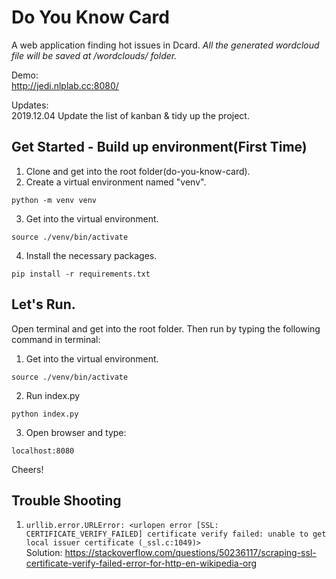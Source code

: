 # Do You Know Card

A web application finding hot issues in Dcard.
*All the generated wordcloud file will be saved at /wordclouds/ folder.*

Demo:  
http://jedi.nlplab.cc:8080/

Updates:  
2019.12.04  Update the list of kanban & tidy up the project.

## Get Started - Build up environment(First Time)

  1. Clone and get into the root folder(do-you-know-card).
  2. Create a virtual environment named "venv".
  ```
  python -m venv venv
  ```
  3. Get into the virtual environment.
  ```
  source ./venv/bin/activate
  ```
  4. Install the necessary packages.
  ```
  pip install -r requirements.txt
  ```

## Let's Run.

  Open terminal and get into the root folder.
  Then run by typing the following command in terminal:
  1. Get into the virtual environment.
  ```
  source ./venv/bin/activate
  ```
  2. Run index.py
  ```
  python index.py
  ```
  3. Open browser and type:
  ```
  localhost:8080
  ```
  Cheers!
## Trouble Shooting
  1. ```urllib.error.URLError: <urlopen error [SSL: CERTIFICATE_VERIFY_FAILED] certificate verify failed: unable to get local issuer certificate (_ssl.c:1049)>```  
  Solution: https://stackoverflow.com/questions/50236117/scraping-ssl-certificate-verify-failed-error-for-http-en-wikipedia-org

